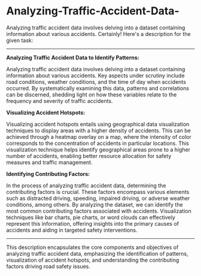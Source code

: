# Analyzing-Traffic-Accident-Data-
Analyzing traffic accident data involves delving into a dataset containing information about various accidents. 
Certainly! Here's a description for the given task:

---

**Analyzing Traffic Accident Data to Identify Patterns:**

Analyzing traffic accident data involves delving into a dataset containing information about various accidents. Key aspects under scrutiny include road conditions, weather conditions, and the time of day when accidents occurred. By systematically examining this data, patterns and correlations can be discerned, shedding light on how these variables relate to the frequency and severity of traffic accidents.

**Visualizing Accident Hotspots:**

Visualizing accident hotspots entails using geographical data visualization techniques to display areas with a higher density of accidents. This can be achieved through a heatmap overlay on a map, where the intensity of color corresponds to the concentration of accidents in particular locations. This visualization technique helps identify geographical areas prone to a higher number of accidents, enabling better resource allocation for safety measures and traffic management.

**Identifying Contributing Factors:**

In the process of analyzing traffic accident data, determining the contributing factors is crucial. These factors encompass various elements such as distracted driving, speeding, impaired driving, or adverse weather conditions, among others. By analyzing the dataset, we can identify the most common contributing factors associated with accidents. Visualization techniques like bar charts, pie charts, or word clouds can effectively represent this information, offering insights into the primary causes of accidents and aiding in targeted safety interventions.

---

This description encapsulates the core components and objectives of analyzing traffic accident data, emphasizing the identification of patterns, visualization of accident hotspots, and understanding the contributing factors driving road safety issues.
